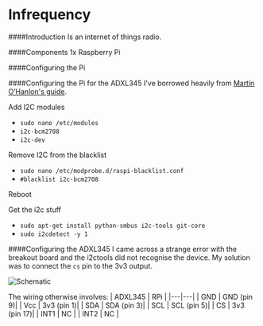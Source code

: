 Infrequency
===

####Introduction
Is an internet of things radio.

####Components
1x Raspberry Pi

####Configuring the Pi


####Configuring the Pi for the ADXL345
I've borrowed heavily from [Martin O’Hanlon's guide](http://www.stuffaboutcode.com/2014/06/raspberry-pi-adxl345-accelerometer.html).

Add I2C modules
* ```` sudo nano /etc/modules ````
* ```` i2c-bcm2708 ````
* ```` i2c-dev ````

Remove I2C from the blacklist
* ```` sudo nano /etc/modprobe.d/raspi-blacklist.conf ````
* ```` #blacklist i2c-bcm2708 ````

Reboot

Get the i2c stuff
* ```` sudo apt-get install python-smbus i2c-tools git-core ````
* ```` sudo i2cdetect -y 1 ````

####Configuring the ADXL345
I came across a strange error with the breakout board and the i2ctools did not recognise the device. My solution was to connect the `cs` pin to the 3v3 output.

![Schematic](Infrequency_schem.jpg "Schematic")

The wiring otherwise involves:
| ADXL345  | RPi |
|---|---|
| GND | GND (pin 9)|
| Vcc | 3v3 (pin 1)|
| SDA | SDA (pin 3)|
| SCL | SCL (pin 5)|
| CS  | 3v3 (pin 17)|
| INT1 | NC |
| INT2 | NC |
